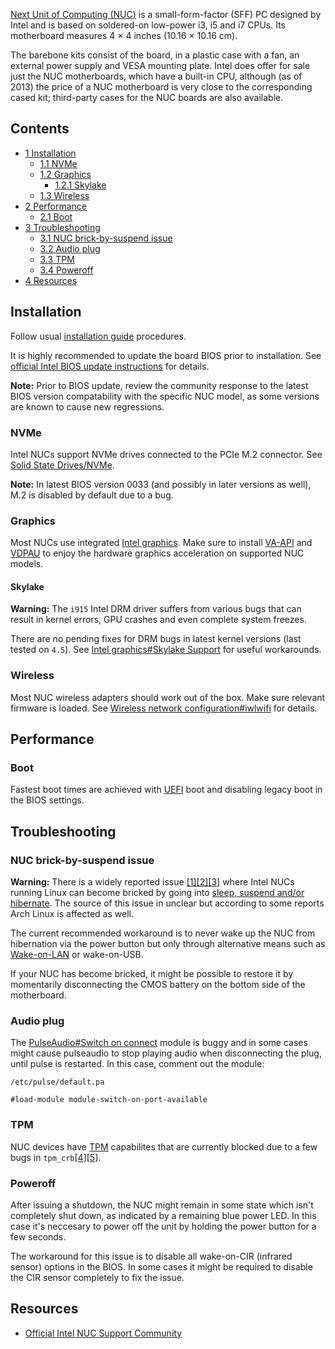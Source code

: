 [Next Unit of Computing (NUC)](https://en.wikipedia.org/wiki/Next_Unit_of_Computing "wikipedia:Next Unit of Computing") is a small-form-factor (SFF) PC designed by Intel and is based on soldered-on low-power i3, i5 and i7 CPUs. Its motherboard measures 4 × 4 inches (10.16 × 10.16 cm).

The barebone kits consist of the board, in a plastic case with a fan, an external power supply and VESA mounting plate. Intel does offer for sale just the NUC motherboards, which have a built-in CPU, although (as of 2013) the price of a NUC motherboard is very close to the corresponding cased kit; third-party cases for the NUC boards are also available.

## Contents

*   [1 Installation](#Installation)
    *   [1.1 NVMe](#NVMe)
    *   [1.2 Graphics](#Graphics)
        *   [1.2.1 Skylake](#Skylake)
    *   [1.3 Wireless](#Wireless)
*   [2 Performance](#Performance)
    *   [2.1 Boot](#Boot)
*   [3 Troubleshooting](#Troubleshooting)
    *   [3.1 NUC brick-by-suspend issue](#NUC_brick-by-suspend_issue)
    *   [3.2 Audio plug](#Audio_plug)
    *   [3.3 TPM](#TPM)
    *   [3.4 Poweroff](#Poweroff)
*   [4 Resources](#Resources)

## Installation

Follow usual [installation guide](/index.php/Installation_guide "Installation guide") procedures.

It is highly recommended to update the board BIOS prior to installation. See [official Intel BIOS update instructions](https://www-ssl.intel.com/content/www/us/en/support/boards-and-kits/000005636.html) for details.

**Note:** Prior to BIOS update, review the community response to the latest BIOS version compatability with the specific NUC model, as some versions are known to cause new regressions.

### NVMe

Intel NUCs support NVMe drives connected to the PCIe M.2 connector. See [Solid State Drives/NVMe](/index.php/Solid_State_Drives/NVMe "Solid State Drives/NVMe").

**Note:** In latest BIOS version 0033 (and possibly in later versions as well), M.2 is disabled by default due to a bug.

### Graphics

Most NUCs use integrated [Intel graphics](/index.php/Intel_graphics "Intel graphics"). Make sure to install [VA-API](/index.php/VA-API "VA-API") and [VDPAU](/index.php/VDPAU "VDPAU") to enjoy the hardware graphics acceleration on supported NUC models.

#### Skylake

**Warning:** The `i915` Intel DRM driver suffers from various bugs that can result in kernel errors, GPU crashes and even complete system freezes.

There are no pending fixes for DRM bugs in latest kernel versions (last tested on `4.5`). See [Intel graphics#Skylake Support](/index.php/Intel_graphics#Skylake_Support "Intel graphics") for useful workarounds.

### Wireless

Most NUC wireless adapters should work out of the box. Make sure relevant firmware is loaded. See [Wireless network configuration#iwlwifi](/index.php/Wireless_network_configuration#iwlwifi "Wireless network configuration") for details.

## Performance

### Boot

Fastest boot times are achieved with [UEFI](/index.php/UEFI "UEFI") boot and disabling legacy boot in the BIOS settings.

## Troubleshooting

### NUC brick-by-suspend issue

**Warning:** There is a widely reported issue [[1]](https://communities.intel.com/thread/96168)[[2]](https://communities.intel.com/thread/93211)[[3]](https://www.reddit.com/r/intelnuc/comments/408rai/intel_nucs_getting_bricked_after_linux_sleep/) where Intel NUCs running Linux can become bricked by going into [sleep, suspend and/or hibernate](/index.php/Power_management/Suspend_and_hibernate "Power management/Suspend and hibernate"). The source of this issue in unclear but according to some reports Arch Linux is affected as well.

The current recommended workaround is to never wake up the NUC from hibernation via the power button but only through alternative means such as [Wake-on-LAN](/index.php/Wake-on-LAN "Wake-on-LAN") or wake-on-USB.

If your NUC has become bricked, it might be possible to restore it by momentarily disconnecting the CMOS battery on the bottom side of the motherboard.

### Audio plug

The [PulseAudio#Switch on connect](/index.php/PulseAudio#Switch_on_connect "PulseAudio") module is buggy and in some cases might cause pulseaudio to stop playing audio when disconnecting the plug, until pulse is restarted. In this case, comment out the module:

 `/etc/pulse/default.pa` 
```
#load-module module-switch-on-port-available

```

### TPM

NUC devices have [TPM](/index.php/TPM "TPM") capabilites that are currently blocked due to a few bugs in `tpm_crb`[[4]](https://bugzilla.kernel.org/show_bug.cgi?id=98181)[[5]](https://bugzilla.kernel.org/show_bug.cgi?id=111511).

### Poweroff

After issuing a shutdown, the NUC might remain in some state which isn't completely shut down, as indicated by a remaining blue power LED. In this case it's neccesary to power off the unit by holding the power button for a few seconds.

The workaround for this issue is to disable all wake-on-CIR (infrared sensor) options in the BIOS. In some cases it might be required to disable the CIR sensor completely to fix the issue.

## Resources

*   [Official Intel NUC Support Community](https://communities.intel.com/community/tech/nuc)